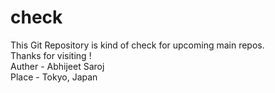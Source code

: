 # check
This Git Repository is kind of check for upcoming main repos. <br>
Thanks for visiting ! <br>
Auther - Abhijeet Saroj <br>
Place - Tokyo, Japan
